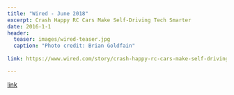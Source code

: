 ```yaml
---
title: "Wired - June 2018"
excerpt: Crash Happy RC Cars Make Self-Driving Tech Smarter
date: 2016-1-1
header:
  teaser: images/wired-teaser.jpg
  caption: "Photo credit: Brian Goldfain"
  
link: https://www.wired.com/story/crash-happy-rc-cars-make-self-driving-tech-smarter/

---
```


[link](#)
